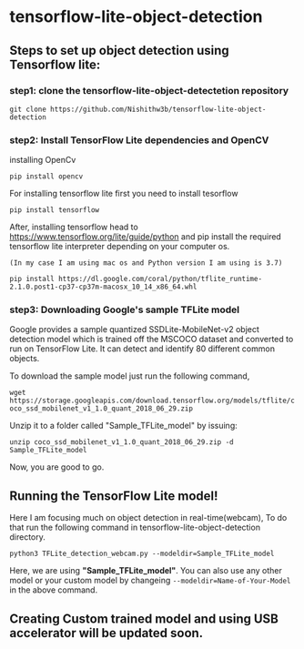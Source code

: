 # tensorflow-lite-object-detection

## Steps to set up object detection using Tensorflow lite:

### step1: clone the tensorflow-lite-object-detectetion repository

`git clone https://github.com/Nishithw3b/tensorflow-lite-object-detection`
### step2: Install TensorFlow Lite dependencies and OpenCV
installing OpenCv 

`pip install opencv`

For installing tensorflow lite first you need to install tesorflow

`pip install tensorflow`

After, installing tensorflow head to https://www.tensorflow.org/lite/guide/python and pip install the required tensorflow lite interpreter depending on your computer os.

`(In my case I am using mac os and Python version I am using is 3.7)`

`pip install https://dl.google.com/coral/python/tflite_runtime-2.1.0.post1-cp37-cp37m-macosx_10_14_x86_64.whl`

### step3: Downloading Google's sample TFLite model
Google provides a sample quantized SSDLite-MobileNet-v2 object detection model which is trained off the MSCOCO dataset and converted to run on TensorFlow Lite. It can detect and identify 80 different common objects.

To download the sample model just run the following command,

`wget https://storage.googleapis.com/download.tensorflow.org/models/tflite/coco_ssd_mobilenet_v1_1.0_quant_2018_06_29.zip`

Unzip it to a folder called "Sample_TFLite_model" by issuing:

`unzip coco_ssd_mobilenet_v1_1.0_quant_2018_06_29.zip -d Sample_TFLite_model`

Now, you are good to go.

##  Running the TensorFlow Lite model!
Here I am focusing much on object detection in real-time(webcam), To do that run the following command in tensorflow-lite-object-detection directory.

`python3 TFLite_detection_webcam.py --modeldir=Sample_TFLite_model`

Here, we are using **"Sample_TFLite_model"**. You can also use any other model or your custom model by changeing `--modeldir=Name-of-Your-Model` in the above command.

## Creating Custom trained model and using USB accelerator will be updated soon.
